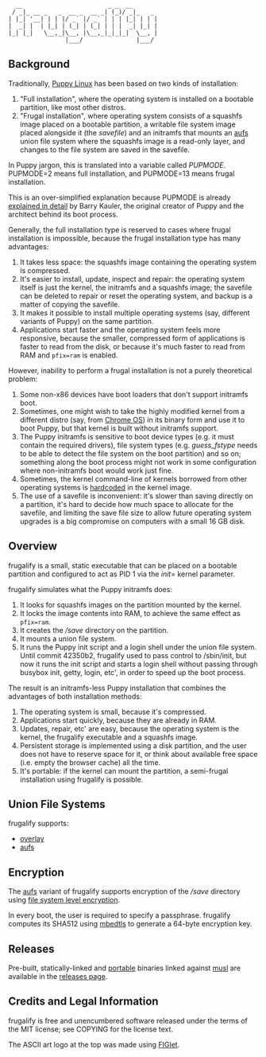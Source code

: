 ```
  __                        _ _  __       
 / _|_ __ _   _  __ _  __ _| (_)/ _|_   _ 
| |_| '__| | | |/ _` |/ _` | | | |_| | | |
|  _| |  | |_| | (_| | (_| | | |  _| |_| |
|_| |_|   \__,_|\__, |\__,_|_|_|_|  \__, |
                |___/               |___/
```

## Background

Traditionally, [Puppy Linux](http://puppylinux.com/) has been based on two kinds of installation:
1. "Full installation", where the operating system is installed on a bootable partition, like most other distros.
2. "Frugal installation", where operating system consists of a squashfs image placed on a bootable partition, a writable file system image placed alongside it (the *savefile*) and an initramfs that mounts an [aufs](http://aufs.sourceforge.net/) union file system where the squashfs image is a read-only layer, and changes to the file system are saved in the savefile.

In Puppy jargon, this is translated into a variable called *PUPMODE*. PUPMODE=2 means full installation, and PUPMODE=13 means frugal installation.

This is an over-simplified explanation because PUPMODE is already [explained in detail](https://bkhome.org/archive/puppylinux/development/howpuppyworks.html) by Barry Kauler, the original creator of Puppy and the architect behind its boot process.

Generally, the full installation type is reserved to cases where frugal installation is impossible, because the frugal installation type has many advantages:
1. It takes less space: the squashfs image containing the operating system is compressed.
2. It's easier to install, update, inspect and repair: the operating system itself is just the kernel, the initramfs and a squashfs image; the savefile can be deleted to repair or reset the operating system, and backup is a matter of copying the savefile.
3. It makes it possible to install multiple operating systems (say, different variants of Puppy) on the same partition.
4. Applications start faster and the operating system feels more responsive, because the smaller, compressed form of applications is faster to read from the disk, or because it's much faster to read from RAM and `pfix=ram` is enabled.

However, inability to perform a frugal installation is not a purely theoretical problem:
1. Some non-x86 devices have boot loaders that don't support initramfs boot.
2. Sometimes, one might wish to take the highly modified kernel from a different distro (say, from [Chrome OS](https://www.chromium.org/chromium-os)) in its binary form and use it to boot Puppy, but that kernel is built without initramfs support.
3. The Puppy initramfs is sensitive to boot device types (e.g. it must contain the required drivers), file system types (e.g. *guess_fstype* needs to be able to detect the file system on the boot partition) and so on; something along the boot process might not work in some configuration where non-initramfs boot would work just fine.
4. Sometimes, the kernel command-line of kernels borrowed from other operating systems is [hardcoded](https://github.com/archlinuxarm/PKGBUILDs/blob/master/core/linux-veyron/cmdline) in the kernel image.
5. The use of a savefile is inconvenient: it's slower than saving directly on a partition, it's hard to decide how much space to allocate for the savefile, and limiting the save file size to allow future operating system upgrades is a big compromise on computers with a small 16 GB disk.

## Overview

frugalify is a small, static executable that can be placed on a bootable partition and configured to act as PID 1 via the *init=* kernel parameter.

frugalify simulates what the Puppy initramfs does:
1. It looks for squashfs images on the partition mounted by the kernel.
2. It locks the image contents into RAM, to achieve the same effect as `pfix=ram`.
3. It creates the */save* directory on the partition.
4. It mounts a union file system.
5. It runs the Puppy init script and a login shell under the union file system. Until commit 42350b2, frugalify used to pass control to /sbin/init, but now it runs the init script and starts a login shell without passing through busybox init, getty, login, etc', in order to speed up the boot process.

The result is an initramfs-less Puppy installation that combines the advantages of both installation methods:
1. The operating system is small, because it's compressed.
2. Applications start quickly, because they are already in RAM.
3. Updates, repair, etc' are easy, because the operating system is the kernel, the frugalify executable and a squashfs image.
4. Persistent storage is implemented using a disk partition, and the user does not have to reserve space for it, or think about available free space (i.e. empty the browser cache) all the time.
5. It's portable: if the kernel can mount the partition, a semi-frugal installation using frugalify is possible.

## Union File Systems

frugalify supports:
- [overlay](https://www.kernel.org/doc/html/latest/filesystems/overlayfs.html)
- [aufs](http://aufs.sourceforge.net/)

## Encryption

The [aufs](http://aufs.sourceforge.net/) variant of frugalify supports encryption of the */save* directory using [file system level encryption](https://www.kernel.org/doc/html/latest/filesystems/fscrypt.html).

In every boot, the user is required to specify a passphrase. frugalify computes its SHA512 using [mbedtls](https://tls.mbed.org) to generate a 64-byte encryption key.

## Releases

Pre-built, statically-linked and [portable](https://github.com/dimkr/toolchains/) binaries linked against [musl](https://musl.libc.org/) are available in the [releases page](https://github.com/dimkr/frugalify/releases).

## Credits and Legal Information

frugalify is free and unencumbered software released under the terms of the MIT license; see COPYING for the license text.

The ASCII art logo at the top was made using [FIGlet](http://www.figlet.org/).